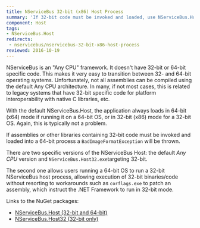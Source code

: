 ```yaml
---
title: NServiceBus 32-bit (x86) Host Process
summary: 'If 32-bit code must be invoked and loaded, use NServiceBus.Host32.exe instead.'
component: Host
tags:
- NServiceBus.Host
redirects:
 - nservicebus/nservicebus-32-bit-x86-host-process
reviewed: 2016-10-19
---
```


NServiceBus is an "Any CPU" framework. It doesn't have 32-bit or 64-bit specific code. This makes it very easy to transition between 32- and 64-bit operating systems. Unfortunately, not all assemblies can be compiled using the default Any CPU architecture. In many, if not most cases, this is related to legacy systems that have 32-bit specific code for platform interoperability with native C libraries, etc.

With the default NServiceBus.Host, the application always loads in 64-bit (x64) mode if running it on a 64-bit OS, or in 32-bit (x86) mode for a 32-bit OS. Again, this is typically not a problem.

If assemblies or other libraries containing 32-bit code must be invoked and loaded into a 64-bit process a `BadImageFormatException` will be thrown.

There are two specific versions of the NServiceBus Host: the default *Any CPU* version and `NServiceBus.Host32.exe`targeting 32-bit.

The second one allows users running a 64-bit OS to run a 32-bit NServiceBus host process, allowing execution of 32-bit binaries/code without resorting to workarounds such as `corflags.exe` to patch an assembly, which instruct the .NET Framework to run in 32-bit mode.

Links to the NuGet packages:

 * [NServiceBus.Host (32-bit and 64-bit)](https://www.nuget.org/packages/NServiceBus.Host)
 * [NServiceBus.Host32 (32-bit only)](https://www.nuget.org/packages/NServiceBus.Host32)
